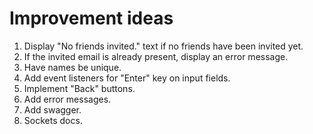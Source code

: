 # Improvement ideas

1. Display "No friends invited." text if no friends have been invited yet.
2. If the invited email is already present, display an error message.
3. Have names be unique.
4. Add event listeners for "Enter" key on input fields.
5. Implement "Back" buttons.
6. Add error messages.
7. Add swagger.
8. Sockets docs.